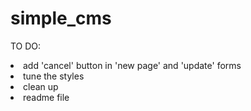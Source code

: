 # simple_cms

TO DO:

<li>add 'cancel' button in 'new page' and 'update' forms
<li>tune the styles
<li>clean up
<li>readme file
